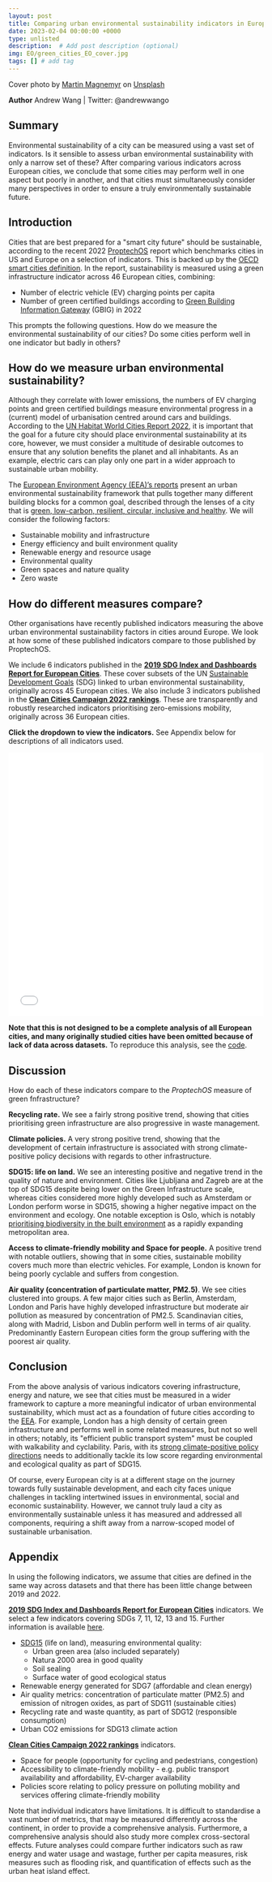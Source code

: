 ```yaml
---
layout: post
title: Comparing urban environmental sustainability indicators in Europe
date: 2023-02-04 00:00:00 +0000
type: unlisted
description:  # Add post description (optional)
img: EO/green_cities_EO_cover.jpg
tags: [] # add tag
---
```


Cover photo by [Martin Magnemyr](https://unsplash.com/@mmagnemyr?utm_source=unsplash&utm_medium=referral&utm_content=creditCopyText) on [Unsplash](https://unsplash.com/photos/rXdnQundyOo?utm_source=unsplash&utm_medium=referral&utm_content=creditCopyText)

**Author** Andrew Wang | Twitter: @andrewwango

## Summary

Environmental sustainability of a city can be measured using a vast set of indicators. Is it sensible to assess urban environmental sustainability with only a narrow set of these? After comparing various indicators across European cities, we conclude that some cities may perform well in one aspect but poorly in another, and that cities must simultaneously consider many perspectives in order to ensure a truly environmentally sustainable future.

## Introduction

Cities that are best prepared for a "smart city future" should be sustainable, according to the recent 2022 [ProptechOS](https://proptechos.com/smart-city-index/) report which benchmarks cities in US and Europe on a selection of indicators. This is backed up by the [OECD smart cities definition](https://www.oecd.org/cfe/cities/Smart-cities-measurement-framework-scoping.pdf). In the report, sustainability is measured using a green infrastructure indicator across 46 European cities, combining: 

- Number of electric vehicle (EV) charging points per capita
- Number of green certified buildings according to [Green Building Information Gateway](https://www.gbig.org/) (GBIG) in 2022

This prompts the following questions. How do we measure the environmental sustainability of our cities? Do some cities perform well in one indicator but badly in others?

## How do we measure urban environmental sustainability?

Although they correlate with lower emissions, the numbers of EV charging points and green certified buildings measure environmental progress in a (current) model of urbanisation centred around cars and buildings. According to the [UN Habitat World Cities Report 2022](https://unhabitat.org/sites/default/files/2022/06/wcr_2022.pdf), it is important that the goal for a future city should place environmental sustainability at its core, however, we must consider a multitude of desirable outcomes to ensure that any solution benefits the planet and all inhabitants. As an example, electric cars can play only one part in a wider approach to sustainable urban mobility.

The [European Environment Agency (EEA)’s reports](https://www.eea.europa.eu/themes/sustainability-transitions/urban-environment) present an urban environmental sustainability framework that pulls together many different building blocks for a common goal, described through the lenses of a city that is [green, low-carbon, resilient, circular, inclusive and healthy](https://www.eea.europa.eu/themes/sustainability-transitions/urban-environment/urban-sustainability-in-europe/#:~:text=Lenses%20%E2%80%94%20perspectives%20in%20urban%20environmental%20sustainability). We will consider the following factors:

- Sustainable mobility and infrastructure
- Energy efficiency and built environment quality
- Renewable energy and resource usage
- Environmental quality
- Green spaces and nature quality
- Zero waste

## How do different measures compare?
Other organisations have recently published indicators measuring the above urban environmental sustainability factors in cities around Europe. We look at how some of these published indicators compare to those published by ProptechOS.

We include 6 indicators published in the **[2019 SDG Index and Dashboards Report for European Cities](https://euro-cities.sdgindex.org/)**. These cover subsets of the UN [Sustainable Development Goals](https://sdgs.un.org/goals) (SDG) linked to urban environmental sustainability, originally across 45 European cities. We also include 3 indicators published in the **[Clean Cities Campaign 2022 rankings](https://cleancitiescampaign.org/ranking-2022-edition/)**. These are transparently and robustly researched indicators prioritising zero-emissions mobility, originally across 36 European cities.

**Click the dropdown to view the indicators.** See Appendix below for descriptions of all indicators used.

<iframe
  src="{{site.baseurl}}/assets/html/green_cities.html"
  style="width:100%; height:520px; border:0"
></iframe>

__Note that this is not designed to be a complete analysis of all European cities, and many originally studied cities have been omitted because of lack of data across datasets.__ To reproduce this analysis, see the [code](https://www.kaggle.com/code/andrewwang27/green-cities-analysis).


## Discussion

How do each of these indicators compare to the _ProptechOS_ measure of green fnfrastructure?

**Recycling rate.** We see a fairly strong positive trend, showing that cities prioritising green infrastructure are also progressive in waste management.

**Climate policies.** A very strong positive trend, showing that the development of certain infrastructure is associated with strong climate-positive policy decisions with regards to other infrastructure.

**SDG15: life on land.** We see an interesting positive and negative trend in the quality of nature and environment. Cities like Ljubljana and Zagreb are at the top of SDG15 despite being lower on the Green Infrastructure scale, whereas cities considered more highly developed such as Amsterdam or London perform worse in SDG15, showing a higher negative impact on the environment and ecology. One notable exception is Oslo, which is notably [prioritising biodiversity in the built environment](https://oppla.eu/casestudy/19231) as a rapidly expanding metropolitan area.

**Access to climate-friendly mobility and Space for people.** A positive trend with notable outliers, showing that in some cities, sustainable mobility covers much more than electric vehicles. For example, London is known for being poorly cyclable and suffers from congestion.

**Air quality (concentration of particulate matter, PM2.5)**. We see cities clustered into groups. A few major cities such as Berlin, Amsterdam, London and Paris have highly developed infrastructure but moderate air pollution as measured by concentration of PM2.5. Scandinavian cities, along with Madrid, Lisbon and Dublin perform well in terms of air quality. Predominantly Eastern European cities form the group suffering with the poorest air quality.

## Conclusion

From the above analysis of various indicators covering infrastructure, energy and nature, we see that cities must be measured in a wider framework to capture a more meaningful indicator of urban environmental sustainability, which must act as a foundation of future cities according to the [EEA](https://www.eea.europa.eu/themes/sustainability-transitions/urban-environment). For example, London has a high density of certain green infrastructure and performs well in some related measures, but not so well in others; notably, its "efficient public transport system" must be coupled with walkability and cyclability. Paris, with its [strong climate-positive policy directions](https://www.timeout.com/paris/en/things-to-do/paris-green-sustainable-city-plan-2030) needs to additionally tackle its low score regarding environmental and ecological quality as part of SDG15.

Of course, every European city is at a different stage on the journey towards fully sustainable development, and each city faces unique challenges in tackling intertwined issues in environmental, social and economic sustainability. However, we cannot truly laud a city as environmentally sustainable unless it has measured and addressed all components, requiring a shift away from a narrow-scoped model of sustainable urbanisation.

## Appendix

In using the following indicators, we assume that cities are defined in the same way across datasets and that there has been little change between 2019 and 2022.

**[2019 SDG Index and Dashboards Report for European Cities](https://euro-cities.sdgindex.org/)** indicators. We select a few indicators covering SDGs 7, 11, 12, 13 and 15. Further information is available [here](https://s3.amazonaws.com/sustainabledevelopment.report/2019/2019_sdg_index_euro_cities.pdf).

- [SDG15](https://www.globalgoals.org/goals/15-life-on-land/) (life on land), measuring environmental quality:
  - Urban green area (also included separately)
  - Natura 2000 area in good quality
  - Soil sealing
  - Surface water of good ecological status
- Renewable energy generated for SDG7 (affordable and clean energy)
- Air quality metrics: concentration of particulate matter (PM2.5) and emission of nitrogen oxides, as part of SDG11 (sustainable cities)
- Recycling rate and waste quantity, as part of SDG12 (responsible consumption)
- Urban CO2 emissions for SDG13 climate action

**[Clean Cities Campaign 2022 rankings](https://cleancitiescampaign.org/ranking-2022-edition/)** indicators.

- Space for people (opportunity for cycling and pedestrians, congestion)
- Accessibility to climate-friendly mobility - e.g. public transport availability and affordability, EV-charger availability
- Policies score relating to policy pressure on polluting mobility and services offering climate-friendly mobility

Note that individual indicators have limitations. It is difficult to standardise a vast number of metrics, that may be measured differently across the continent, in order to provide a comprehensive analysis. Furthermore, a comprehensive analysis should also study more complex cross-sectoral effects. Future analyses could compare further indicators such as raw energy and water usage and wastage, further per capita measures, risk measures such as flooding risk, and quantification of effects such as the urban heat island effect.